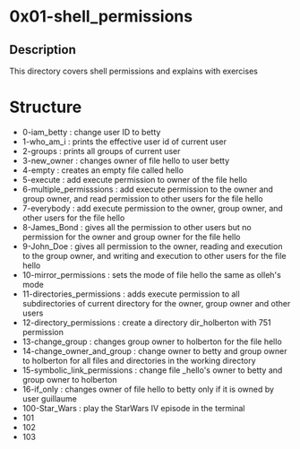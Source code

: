 # 0x01-shell_permissions
## Description
This directory covers shell permissions and explains with exercises

# Structure
* 0-iam_betty : change user ID to betty
* 1-who_am_i : prints the effective user id of current user
* 2-groups : prints all groups of current user
* 3-new_owner : changes owner of file hello to user betty
* 4-empty : creates an empty file called hello
* 5-execute : add execute permission to owner of the file hello
* 6-multiple_permisssions : add execute permission to the owner and group owner, and read permission to other users for the file hello
* 7-everybody : add execute permission to the owner, group owner, and other users for the file hello
* 8-James_Bond : gives all the permission to other users but no permission for the owner and group owner for the file hello
* 9-John_Doe : gives all permission to the owner, reading and execution to the group owner, and writing and execution to other users for the file hello
* 10-mirror_permissions : sets the mode of file hello the same as olleh's mode
* 11-directories_permissions : adds execute permission to all subdirectories of current directory for the owner, group owner and other users
* 12-directory_permissions : create a directory dir_holberton with 751 permission
* 13-change_group : changes group owner to holberton for the file hello
* 14-change_owner_and_group : change owner to betty and group owner to holberton for all files and directories in the working directory
* 15-symbolic_link_permissions : change file _hello's owner to betty and group owner to holberton
* 16-if_only : changes owner of file hello to betty only if it is owned by user guillaume
* 100-Star_Wars : play the StarWars IV episode in the terminal
* 101
* 102
* 103
